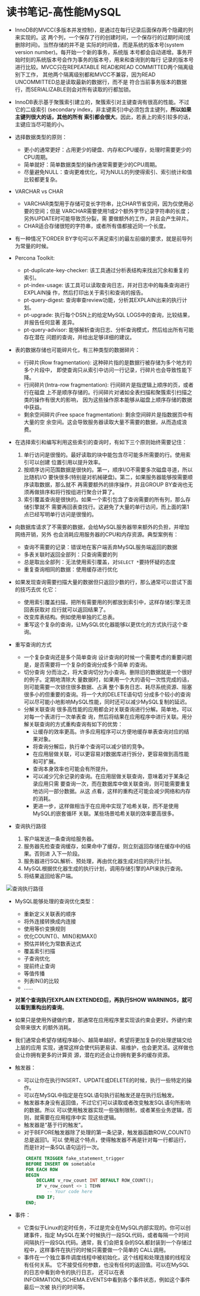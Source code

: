 # 读书笔记-高性能MySQL

- InnoDB的MVCC(多版本并发控制)，是通过在每行记录后面保存两个隐藏的列来实现的。这
两个列，一个保存了行的创建时间，一个保存行的过期时间(或删除时间)。当然存储的并不是
实际的时间值，而是系统的版本号(system version number)。每开始一个新的事务，系统版
本号都会自动递增。事务开始时刻的系统版本号会作为事务的版本号，用来和查询到的每行
记录的版本号进行比较。MVCC只在REPEATABLE READ和READ COMMITTED两个隔离级别下工作，
其他两个隔离级别都和MVCC不兼容，因为READ UNCOMMITTED总是读取最新的数据行，而不是
符合当前事务版本的数据行，而SERIALIZABLE则会对所有读取的行都加锁。

- InnoDB表示基于聚簇索引建立的，聚簇索引对主键查询有很高的性能。不过它的二级索引
(secondary index，非主键索引)中必须包含主键列，**所以如果主键列很大的话，其他的所有
索引都会很大**。因此，若表上的索引较多的话，主键应当尽可能的小。

- 选择数据类型的原则：
    - 更小的通常更好：占用更少的硬盘、内存和CPU缓存，处理时需要更少的CPU周期。
    - 简单就好：简单数据类型的操作通常需要更少的CPU周期。
    - 尽量避免NULL：查询更难优化，可为NULL的列使得索引、索引统计和值比较都更复杂。

- VARCHAR vs CHAR
    - VARCHAR类型用于存储可变长字符串，比CHAR节省空间，因为仅使用必要的空间；但是
    VARCHAR需要使用1或2个额外字节记录字符串的长度；另外UPDATE时可能导致页分裂，需
    要做额外的工作，并且会产生碎片。
    - CHAR适合存储很短的字符串，或者所有值都接近同一个长度。

- 有一种情况下ORDER BY字句可以不满足索引的最左前缀的要求，就是前导列为常量的时候。

- Percona Toolkit:
    - pt-duplicate-key-checker: 该工具通过分析表结构来找出冗余和重复的索引。
    - pt-index-usage: 该工具可以读取查询日志，并对日志中的每条查询进行EXPLAIN操
    作，然后打印出关于索引和查询的报告。
    - pt-query-digest: 查询审查review功能，分析其EXPLAIN出来的执行计划。
    - pt-upgrade: 执行每个DSN上的给定MySQL LOGS中的查询，比较结果，并报告任何显著
    差异。
    - pt-query-advisor: 能够解析查询日志、分析查询模式，然后给出所有可能存在潜在
    问题的查询，并给出足够详细的建议。

- 表的数据存储也可能碎片化，有三种类型的数据碎片：
    - 行碎片(Row fragmentation): 这种碎片指的是数据行被存储为多个地方的多个片段中，
    即使查询只从索引中访问一行记录，行碎片也会导致性能下降。
    - 行间碎片(Intra-row fragmentation): 行间碎片是指逻辑上顺序的页，或者行在磁盘
    上不是顺序存储的。行间碎片对诸如全表扫描和聚簇索引扫描之类的操作有很大的影响，
    因为这些操作原本能够从磁盘上顺序存储的数据中获益。
    - 剩余空间碎片(Free space fragmentation): 剩余空间碎片是指数据页中有大量的空
    余空间。这会导致服务器读取大量不需要的数据，从而造成浪费。

- 在选择索引和编写利用这些索引的查询时，有如下三个原则始终需要记住：
    1. 单行访问是很慢的。最好读取的块中能包含尽可能多所需要的行。使用索引可以创建
    位置引用以提升效率。
    1. 按顺序访问范围数据是很快的。第一，顺序I/O不需要多次磁盘寻道，所以比随机I/O
    要快很多(特别是对机械硬盘)。第二，如果服务器能够按需要顺序读取数据，那么就不
    再需要额外的排序操作，并且GROUP BY查询也无须再做排序和将行按组进行聚合计算了。
    1. 索引覆盖查询是很快的。如果一个索引包含了查询需要的所有列，那么存储引擎就不
    需要再回表查找行。这避免了大量的单行访问，而上面的第1点已经写明单行访问是很慢的。

- 向数据库请求了不需要的数据，会给MySQL服务器带来额外的负担，并增加网络开销，另外
也会消耗应用服务器的CPU和内存资源。典型案例有：
    - 查询不需要的记录：错误地在客户端丢弃MySQL服务端返回的数据
    - 多表关联时返回全部列：只查询需要的列
    - 总是取出全部列：无法使用索引覆盖，对`SELECT *`要持怀疑的态度
    - 重复查询相同的数据：使用缓存进行优化

- 如果发现查询需要扫描大量的数据但只返回少数的行，那么通常可以尝试下面的技巧去优
化它：
    - 使用索引覆盖扫描，把所有需要用的列都放到索引中，这样存储引擎无须回表获取对
    应行就可以返回结果了。
    - 改变库表结构。例如使用单独的汇总表。
    - 重写这个复杂的查询，让MySQL优化器能够以更优化的方式执行这个查询。

- 重写查询的方式
    - 一个复杂查询还是多个简单查询
    设计查询的时候一个需要考虑的重要问题是，是否需要将一个复杂的查询分成多个简单
    的查询。
    - 切分查询
    分而治之，将大查询切分为小查询。删除旧的数据就是一个很好的例子。定期地清除大
    量数据时，如果用一个大的语句一次性完成的话，则可能需要一次锁住很多数据、占满
    整个事务日志、耗尽系统资源、阻塞很多小的但重要的查询。将一个大的DELETE语句切
    分成多个较小的查询可以尽可能小地影响MySQL性能，同时还可以减少MySQL复制的延迟。
    - 分解关联查询
    很多高性能的应用都会对关联查询进行分解。简单地，可以对每一个表进行一次单表查
    询，然后将结果在应用程序中进行关联。用分解关联查询的方式重构查询有如下的优势：
        - 让缓存的效率更高。许多应用程序可以方便地缓存单表查询对应的结果对象。
        - 将查询分解后，执行单个查询可以减少锁的竞争。
        - 在应用层做关联，可以更容易对数据库进行拆分，更容易做到高性能和可扩展。
        - 查询本身效率也可能会有所提升。
        - 可以减少冗余记录的查询。在应用层做关联查询，意味着对于某条记录应用只需
        要查询一次，而在数据库中做关联查询，则可能需要重复地访问一部分数据。从这
        点看，这样的重构还可能会减少网络和内存的消耗。
        - 更进一步，这样做相当于在应用中实现了哈希关联，而不是使用MySQL的嵌套循环
        关联。某些场景哈希关联的效率要高很多。

- 查询执行路径
    1. 客户端发送一条查询给服务器。
    1. 服务器先检查查询缓存，如果命中了缓存，则立刻返回存储在缓存中的结果。否则进
    入下一阶段。
    1. 服务器进行SQL解析、预处理，再由优化器生成对应的执行计划。
    1. MySQL根据优化器生成的执行计划，调用存储引擎的API来执行查询。
    1. 将结果返回给客户端。

![查询执行路径](https://raw.githubusercontent.com/garenchan/my-worklog/master/docs/snapshots/mysql/query_process.png)

- MySQL能够处理的查询优化类型：
    - 重新定义关联表的顺序
    - 将外连接转换成内连接
    - 使用等价变换规则
    - 优化COUNT()、MIN()和MAX()
    - 预估并转化为常数表达式
    - 覆盖索引扫描
    - 子查询优化
    - 提前终止查询
    - 等值传播
    - 列表IN()的比较
    - ......

- **对某个查询执行EXPLAIN EXTENDED后，再执行SHOW WARNINGS，就可以看到重构出的查询**。

- 如果只是使用外键做约束，那通常在应用程序里实现该约束会更好。外键约束会带来很大
的额外消耗。

- 我们通常会希望存储程序越小、越简单越好。希望将更加复杂的处理逻辑交给上层的应用
实现，通常这样会使代码更易读、易维护，也会更灵活。这样做也会让你拥有更多的计算资
源，潜在的还会让你拥有更多的缓存资源。

- 触发器：
    - 可以让你在执行INSERT、UPDATE或DELETE的时候，执行一些特定的操作。
    - 可以在MySQL中指定是在SQL语句执行前触发还是在执行后触发。
    - 触发器本身没有返回值，不过它们可以读取或者改变触发SQL语句所影响的数据。所以
    可以使用触发器实现一些强制限制，或者某些业务逻辑，否则，就需要在应用程序中实
    现这些逻辑。
    - 触发器是“基于行的触发”。
    - 对于BEFORE触发器除了处理的第一条记录，触发器函数ROW_COUNT()总是返回1。可以
    使用这个特点，使得触发器不再是针对每一行都运行，而是针对一条SQL语句运行一次。
    ```sql
        CREATE TRIGGER fake_statement_trigger
        BEFORE INSERT ON sometable
        FOR EACH ROW
        BEGIN
            DECLARE v_row_count INT DEFAULT ROW_COUNT();
            IF v_row_count <> 1 TEHN
                -- Your code here
            END IF;
        END;
    ```

- 事件：
    - 它类似于Linux的定时任务，不过是完全在MySQL内部实现的。你可以创建事件，指定
    MySQL在某个时候执行一段SQL代码，或者每隔一个时间间隔执行一段SQL代码。通常，我
    们会把复杂的SQL都封装到一个存储过程中，这样事件在执行的时候只需要做一个简单的
    CALL调用。
    - 事件在一个独立事件调度线程中被初始化，这个线程和处理连接的线程没有任何关系。
    它不接受任何参数，也没有任何的返回值。可以在MySQL的日志中看到命令的执行日志，
    还可以在表INFORMATION_SCHEMA.EVENTS中看到各个事件状态，例如这个事件最后一次被
    执行的时间等。
